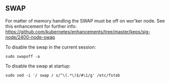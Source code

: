 ## SWAP

For matter of memory handling the SWAP must be off on wor'ker node. See this enhancement for further info: https://github.com/kubernetes/enhancements/tree/master/keps/sig-node/2400-node-swap

To disable the swap in the current session:
```
sudo swapoff -a
```

To disable the swap at startup:
```
sudo sed -i '/ swap / s/^\(.*\)$/#\1/g' /etc/fstab
```